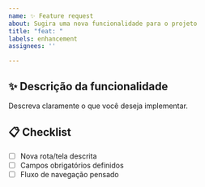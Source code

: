 ```yaml
---
name: ✨ Feature request
about: Sugira uma nova funcionalidade para o projeto
title: "feat: "
labels: enhancement
assignees: ''

---
```


## ✨ Descrição da funcionalidade

Descreva claramente o que você deseja implementar.

## 📋 Checklist

- [ ] Nova rota/tela descrita
- [ ] Campos obrigatórios definidos
- [ ] Fluxo de navegação pensado
